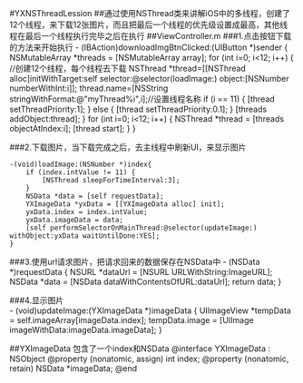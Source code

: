 #YXNSThreadLession
##通过使用NSThread类来讲解iOS中的多线程，创建了12个线程，来下载12张图片，而且把最后一个线程的优先级设置成最高，其他线程在最后一个线程执行完毕之后在执行
##ViewController.m 
###1.点击按钮下载的方法来开始执行
    - (IBAction)downloadImgBtnClicked:(UIButton *)sender {
    	NSMutableArray *threads = [NSMutableArray array];
    	for (int i=0; i<12; i++) {
        	//创建12个线程，每个线程去下载
        	NSThread *thread=[[NSThread alloc]initWithTarget:self selector:@selector(loadImage:) object:[NSNumber numberWithInt:i]];
        	thread.name=[NSString stringWithFormat:@"myThread%i",i];//设置线程名称
        	if (i == 11) {
            	[thread setThreadPriority:1];
        	}
        	else {
            	[thread setThreadPriority:0.1];
        	}
        	[threads addObject:thread];
    	}
    	for (int i=0; i<12; i++) {
        	NSThread *thread = [threads objectAtIndex:i];
        	[thread start];
    	}
    }

###2.下载图片，当下载完成之后，去主线程中刷新UI，来显示图片
    
    -(void)loadImage:(NSNumber *)index{
    	if (index.intValue != 11) {
        	[NSThread sleepForTimeInterval:3];
    	}
    	NSData *data = [self requestData];
    	YXImageData *yxData = [[YXImageData alloc] init];
    	yxData.index = index.intValue;
    	yxData.imageData = data;
    	[self performSelectorOnMainThread:@selector(updateImage:) withObject:yxData waitUntilDone:YES];
    }
   
###3.使用url请求图片，把请求回来的数据保存在NSData中
    - (NSData *)requestData
	{
    	NSURL *dataUrl = [NSURL URLWithString:ImageURL];
    	NSData *data = [NSData dataWithContentsOfURL:dataUrl];
    	return data;
	}
	
###4.显示图片    
    - (void)updateImage:(YXImageData *)imageData
	{
    	UIImageView *tempData = self.imageArray[imageData.index];
    	tempData.image = [UIImage imageWithData:imageData.imageData];
	}    


##YXImageData 包含了一个index和NSData
    @interface YXImageData : NSObject
    @property (nonatomic, assign) int index;
    @property (nonatomic, retain) NSData *imageData;
    @end






















